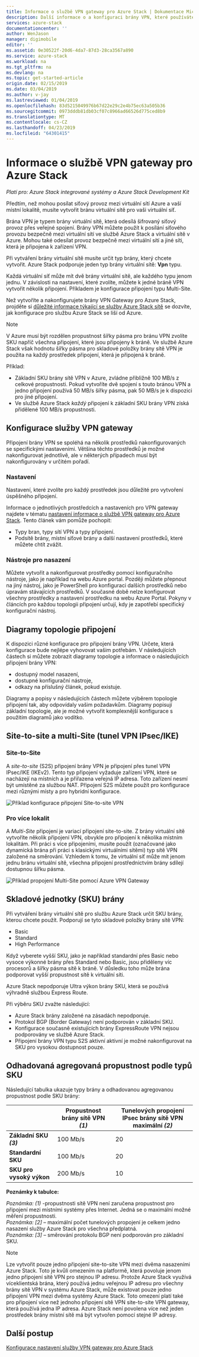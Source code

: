 ```yaml
---
title: Informace o službě VPN gateway pro Azure Stack | Dokumentace Microsoftu
description: Další informace o a konfiguraci brány VPN, které používáte pro Azure Stack.
services: azure-stack
documentationcenter: ''
author: WenJason
manager: digimobile
editor: ''
ms.assetid: 0e30522f-20d6-4da7-87d3-28ca3567a890
ms.service: azure-stack
ms.workload: na
ms.tgt_pltfrm: na
ms.devlang: na
ms.topic: get-started-article
origin.date: 02/15/2019
ms.date: 03/04/2019
ms.author: v-jay
ms.lastreviewed: 01/04/2019
ms.openlocfilehash: 83d5215049976b67d22e29c2e4b75ec63a505b36
ms.sourcegitcommit: 0973dddb81db03cf07c8966ad66526d775ced8b9
ms.translationtype: MT
ms.contentlocale: cs-CZ
ms.lasthandoff: 04/23/2019
ms.locfileid: "64301415"
---
```

# <a name="about-vpn-gateway-for-azure-stack"></a>Informace o službě VPN gateway pro Azure Stack

*Platí pro: Azure Stack integrované systémy a Azure Stack Development Kit*

Předtím, než mohou posílat síťový provoz mezi virtuální sítí Azure a vaší místní lokalitě, musíte vytvořit bránu virtuální sítě pro vaši virtuální síť.

Brána VPN je typem brány virtuální sítě, která odesílá šifrovaný síťový provoz přes veřejné spojení. Brány VPN můžete použít k posílání síťového provozu bezpečně mezi virtuální sítí ve službě Azure Stack a virtuální sítě v Azure. Mohou také odesílat provoz bezpečně mezi virtuální sítí a jiné síti, která je připojena k zařízení VPN.

Při vytváření brány virtuální sítě musíte určit typ brány, který chcete vytvořit. Azure Stack podporuje jeden typ brány virtuální sítě: **Vpn** typu.

Každá virtuální síť může mít dvě brány virtuální sítě, ale každého typu jenom jednu. V závislosti na nastavení, které zvolíte, můžete k jedné bráně VPN vytvořit několik připojení. Příkladem je konfigurace připojení typu Multi-Site.

Než vytvoříte a nakonfigurujete brány VPN Gateway pro Azure Stack, projděte si [důležité informace týkající se služby Azure Stack sítě](azure-stack-network-differences.md) se dozvíte, jak konfigurace pro službu Azure Stack se liší od Azure.

>[!NOTE]
>V Azure musí být rozdělen propustnost šířky pásma pro bránu VPN zvolíte SKU napříč všechna připojení, které jsou připojeny k bráně. Ve službě Azure Stack však hodnotu šířky pásma pro skladové položky brány sítě VPN je použita na každý prostředek připojení, která je připojená k bráně.
>
> Příklad:
> * Základní SKU brány sítě VPN v Azure, zvládne přibližně 100 MB/s z celkové propustnosti. Pokud vytvoříte dvě spojení s touto bránou VPN a jedno připojení používá 50 MB/s šířky pásma, pak 50 MB/s je k dispozici pro jiné připojení.
> * Ve službě Azure Stack *každý* připojení k základní SKU brány VPN získá přidělené 100 MB/s propustnosti.

## <a name="configuring-a-vpn-gateway"></a>Konfigurace služby VPN gateway

Připojení brány VPN se spoléhá na několik prostředků nakonfigurovaných se specifickými nastaveními. Většina těchto prostředků je možné nakonfigurovat jednotlivě, ale v některých případech musí být nakonfigurovány v určitém pořadí.

### <a name="settings"></a>Nastavení

Nastavení, které zvolíte pro každý prostředek jsou důležité pro vytvoření úspěšného připojení.

Informace o jednotlivých prostředcích a nastaveních pro VPN gateway najdete v tématu [nastavení informace o službě VPN gateway pro Azure Stack](azure-stack-vpn-gateway-settings.md). Tento článek vám pomůže pochopit:

* Typy bran, typy sítí VPN a typy připojení.
* Podsítě brány, místní síťové brány a další nastavení prostředků, které můžete chtít zvážit.

### <a name="deployment-tools"></a>Nástroje pro nasazení

Můžete vytvořit a nakonfigurovat prostředky pomocí konfiguračního nástroje, jako je například na webu Azure portal. Později můžete přepnout na jiný nástroj, jako je PowerShell pro konfiguraci dalších prostředků nebo úpravám stávajících prostředků. V současné době nelze konfigurovat všechny prostředky a nastavení prostředku na webu Azure Portal. Pokyny v článcích pro každou topologii připojení určují, kdy je zapotřebí specifický konfigurační nástroj.

## <a name="connection-topology-diagrams"></a>Diagramy topologie připojení

K dispozici různé konfigurace pro připojení brány VPN. Určete, která konfigurace bude nejlépe vyhovovat vašim potřebám. V následujících částech si můžete zobrazit diagramy topologie a informace o následujících připojení brány VPN:

* dostupný model nasazení,
* dostupné konfigurační nástroje,
* odkazy na příslušný článek, pokud existuje.

Diagramy a popisy v následujících částech můžete výběrem topologie připojení tak, aby odpovídaly vašim požadavkům. Diagramy popisují základní topologie, ale je možné vytvořit komplexnější konfigurace s použitím diagramů jako vodítko.

## <a name="site-to-site-and-multi-site-ipsecike-vpn-tunnel"></a>Site-to-site a multi-Site (tunel VPN IPsec/IKE)

### <a name="site-to-site"></a>Site-to-Site

A *site-to-site* (S2S) připojení brány VPN je připojení přes tunel VPN IPsec/IKE (IKEv2). Tento typ připojení vyžaduje zařízení VPN, které se nacházejí na místních a je přiřazena veřejná IP adresa. Toto zařízení nesmí být umístěné za službou NAT. Připojení S2S můžete použít pro konfigurace mezi různými místy a pro hybridní konfigurace.

![Příklad konfigurace připojení Site-to-site VPN](media/azure-stack-vpn-gateway-about-vpn-gateways/vpngateway-site-to-site-connection-diagram.png)

### <a name="multi-site"></a>Pro více lokalit

A *Multi-Site* připojení je variací připojení site-to-site. Z brány virtuální sítě vytvoříte několik připojení VPN, obvykle pro připojení k několika místním lokalitám. Při práci s více připojeními, musíte použít (označované jako dynamická brána při práci s klasickými virtuálními sítěmi) typ sítě VPN založené na směrování. Vzhledem k tomu, že virtuální síť může mít jenom jednu bránu virtuální sítě, všechna připojení prostřednictvím brány sdílejí dostupnou šířku pásma.

![Příklad propojení Multi-Site pomocí Azure VPN Gateway](media/azure-stack-vpn-gateway-about-vpn-gateways/vpngateway-multisite-connection-diagram.png)

## <a name="gateway-skus"></a>Skladové jednotky (SKU) brány

Při vytváření brány virtuální sítě pro službu Azure Stack určit SKU brány, kterou chcete použít. Podporují se tyto skladové položky brány sítě VPN:

* Basic
* Standard
* High Performance

Když vyberete vyšší SKU, jako je například standardní přes Basic nebo vysoce výkonné brány přes Standard nebo Basic, jsou přiděleny víc procesorů a šířky pásma sítě k bráně. V důsledku toho může brána podporovat vyšší propustnost sítě k virtuální síti.

Azure Stack nepodporuje Ultra výkon brány SKU, která se používá výhradně službou Express Route.

Při výběru SKU zvažte následující:

* Azure Stack brány založené na zásadách nepodporuje.
* Protokol BGP (Border Gateway) není podporován v základní SKU.
* Konfigurace současně existujících brány ExpressRoute VPN nejsou podporovány ve službě Azure Stack.
* Připojení brány VPN typu S2S aktivní aktivní je možné nakonfigurovat na SKU pro vysokou dostupnost pouze.

## <a name="estimated-aggregate-throughput-by-sku"></a>Odhadovaná agregovaná propustnost podle typů SKU

Následující tabulka ukazuje typy brány a odhadovanou agregovanou propustnost podle SKU brány:

|   | Propustnost brány sítě VPN *(1)* | Tunelových propojení IPsec brány sítě VPN maximální *(2)* |
|-------|-------|-------|
|**Základní SKU** ***(3)***    | 100 Mb/s  | 20    |
|**Standardní SKU**       | 100 Mb/s  | 20    |
|**SKU pro vysoký výkon** | 200 Mb/s    | 10    |

**Poznámky k tabulce:**

*Poznámka: (1)* -propustnosti sítě VPN není zaručena propustnost pro připojení mezi místními systémy přes Internet. Jedná se o maximální možné měření propustnosti.  
*Poznámka: [2]* – maximální počet tunelových propojení je celkem jedno nasazení služby Azure Stack pro všechna předplatná.  
*Poznámka: [3]* – směrování protokolu BGP není podporován pro základní SKU.

>[!NOTE]
>Lze vytvořit pouze jedno připojení site-to-site VPN mezi dvěma nasazeními Azure Stack. Toto je kvůli omezením na platformě, která povoluje jenom jedno připojení sítě VPN pro stejnou IP adresu. Protože Azure Stack využívá víceklientská brána, který používá jednu veřejnou IP adresu pro všechny brány sítě VPN v systému Azure Stack, může existovat pouze jedno připojení VPN mezi dvěma systémy Azure Stack. Toto omezení platí také pro připojení více než jednoho připojení sítě VPN site-to-site VPN gateway, která používá jedna IP adresa. Azure Stack není povolena více než jeden prostředek brány místní sítě má být vytvořen pomocí stejné IP adresy.

## <a name="next-steps"></a>Další postup

[Konfigurace nastavení služby VPN gateway pro Azure Stack](azure-stack-vpn-gateway-settings.md)
